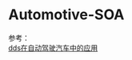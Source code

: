 # Automotive-SOA


参考：  
[dds在自动驾驶汽车中的应用](https://blog.csdn.net/Tom942067059/article/details/105516590)  